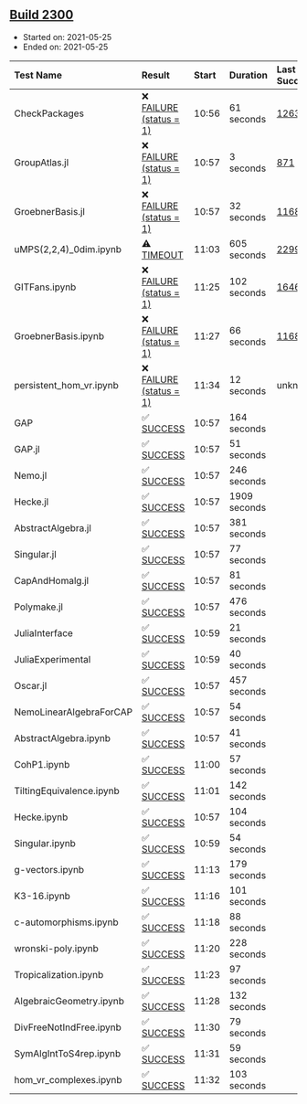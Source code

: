 ## [Build 2300](https://oscarci.mathematik.uni-kl.de/job/oscar-stable/2300/)

* Started on: 2021-05-25
* Ended on: 2021-05-25

| Test Name    | Result | Start | Duration | Last Success | First Failure |
|:-------------|:-------|:------|:---------|:-------------|:--------------|
| CheckPackages | ❌ [FAILURE (status = 1)](https://oscarci.mathematik.uni-kl.de/job/oscar-stable/2300/artifact/logs/build-2300/CheckPackages.log) | 10:56 | 61 seconds | [1263](https://oscarci.mathematik.uni-kl.de/job/oscar-stable/1263/) | [1264](https://oscarci.mathematik.uni-kl.de/job/oscar-stable/1264/) |
| GroupAtlas.jl | ❌ [FAILURE (status = 1)](https://oscarci.mathematik.uni-kl.de/job/oscar-stable/2300/artifact/logs/build-2300/GroupAtlas.jl.log) | 10:57 | 3 seconds | [871](https://oscarci.mathematik.uni-kl.de/job/oscar-stable/871/) | [872](https://oscarci.mathematik.uni-kl.de/job/oscar-stable/872/) |
| GroebnerBasis.jl | ❌ [FAILURE (status = 1)](https://oscarci.mathematik.uni-kl.de/job/oscar-stable/2300/artifact/logs/build-2300/GroebnerBasis.jl.log) | 10:57 | 32 seconds | [1168](https://oscarci.mathematik.uni-kl.de/job/oscar-stable/1168/) | [1169](https://oscarci.mathematik.uni-kl.de/job/oscar-stable/1169/) |
| uMPS(2,2,4)_0dim.ipynb | ⚠ [TIMEOUT](https://oscarci.mathematik.uni-kl.de/job/oscar-stable/2300/artifact/logs/build-2300/uMPS-2-2-4-_0dim.ipynb.log) | 11:03 | 605 seconds | [2299](https://oscarci.mathematik.uni-kl.de/job/oscar-stable/2299/) | [2300](https://oscarci.mathematik.uni-kl.de/job/oscar-stable/2300/) |
| GITFans.ipynb | ❌ [FAILURE (status = 1)](https://oscarci.mathematik.uni-kl.de/job/oscar-stable/2300/artifact/logs/build-2300/GITFans.ipynb.log) | 11:25 | 102 seconds | [1646](https://oscarci.mathematik.uni-kl.de/job/oscar-stable/1646/) | [1647](https://oscarci.mathematik.uni-kl.de/job/oscar-stable/1647/) |
| GroebnerBasis.ipynb | ❌ [FAILURE (status = 1)](https://oscarci.mathematik.uni-kl.de/job/oscar-stable/2300/artifact/logs/build-2300/GroebnerBasis.ipynb.log) | 11:27 | 66 seconds | [1168](https://oscarci.mathematik.uni-kl.de/job/oscar-stable/1168/) | [1169](https://oscarci.mathematik.uni-kl.de/job/oscar-stable/1169/) |
| persistent_hom_vr.ipynb | ❌ [FAILURE (status = 1)](https://oscarci.mathematik.uni-kl.de/job/oscar-stable/2300/artifact/logs/build-2300/persistent_hom_vr.ipynb.log) | 11:34 | 12 seconds | unknown | unknown |
| GAP | ✅ [SUCCESS](https://oscarci.mathematik.uni-kl.de/job/oscar-stable/2300/artifact/logs/build-2300/GAP.log) | 10:57 | 164 seconds |  |  |
| GAP.jl | ✅ [SUCCESS](https://oscarci.mathematik.uni-kl.de/job/oscar-stable/2300/artifact/logs/build-2300/GAP.jl.log) | 10:57 | 51 seconds |  |  |
| Nemo.jl | ✅ [SUCCESS](https://oscarci.mathematik.uni-kl.de/job/oscar-stable/2300/artifact/logs/build-2300/Nemo.jl.log) | 10:57 | 246 seconds |  |  |
| Hecke.jl | ✅ [SUCCESS](https://oscarci.mathematik.uni-kl.de/job/oscar-stable/2300/artifact/logs/build-2300/Hecke.jl.log) | 10:57 | 1909 seconds |  |  |
| AbstractAlgebra.jl | ✅ [SUCCESS](https://oscarci.mathematik.uni-kl.de/job/oscar-stable/2300/artifact/logs/build-2300/AbstractAlgebra.jl.log) | 10:57 | 381 seconds |  |  |
| Singular.jl | ✅ [SUCCESS](https://oscarci.mathematik.uni-kl.de/job/oscar-stable/2300/artifact/logs/build-2300/Singular.jl.log) | 10:57 | 77 seconds |  |  |
| CapAndHomalg.jl | ✅ [SUCCESS](https://oscarci.mathematik.uni-kl.de/job/oscar-stable/2300/artifact/logs/build-2300/CapAndHomalg.jl.log) | 10:57 | 81 seconds |  |  |
| Polymake.jl | ✅ [SUCCESS](https://oscarci.mathematik.uni-kl.de/job/oscar-stable/2300/artifact/logs/build-2300/Polymake.jl.log) | 10:57 | 476 seconds |  |  |
| JuliaInterface | ✅ [SUCCESS](https://oscarci.mathematik.uni-kl.de/job/oscar-stable/2300/artifact/logs/build-2300/JuliaInterface.log) | 10:59 | 21 seconds |  |  |
| JuliaExperimental | ✅ [SUCCESS](https://oscarci.mathematik.uni-kl.de/job/oscar-stable/2300/artifact/logs/build-2300/JuliaExperimental.log) | 10:59 | 40 seconds |  |  |
| Oscar.jl | ✅ [SUCCESS](https://oscarci.mathematik.uni-kl.de/job/oscar-stable/2300/artifact/logs/build-2300/Oscar.jl.log) | 10:57 | 457 seconds |  |  |
| NemoLinearAlgebraForCAP | ✅ [SUCCESS](https://oscarci.mathematik.uni-kl.de/job/oscar-stable/2300/artifact/logs/build-2300/NemoLinearAlgebraForCAP.log) | 10:57 | 54 seconds |  |  |
| AbstractAlgebra.ipynb | ✅ [SUCCESS](https://oscarci.mathematik.uni-kl.de/job/oscar-stable/2300/artifact/logs/build-2300/AbstractAlgebra.ipynb.log) | 10:57 | 41 seconds |  |  |
| CohP1.ipynb | ✅ [SUCCESS](https://oscarci.mathematik.uni-kl.de/job/oscar-stable/2300/artifact/logs/build-2300/CohP1.ipynb.log) | 11:00 | 57 seconds |  |  |
| TiltingEquivalence.ipynb | ✅ [SUCCESS](https://oscarci.mathematik.uni-kl.de/job/oscar-stable/2300/artifact/logs/build-2300/TiltingEquivalence.ipynb.log) | 11:01 | 142 seconds |  |  |
| Hecke.ipynb | ✅ [SUCCESS](https://oscarci.mathematik.uni-kl.de/job/oscar-stable/2300/artifact/logs/build-2300/Hecke.ipynb.log) | 10:57 | 104 seconds |  |  |
| Singular.ipynb | ✅ [SUCCESS](https://oscarci.mathematik.uni-kl.de/job/oscar-stable/2300/artifact/logs/build-2300/Singular.ipynb.log) | 10:59 | 54 seconds |  |  |
| g-vectors.ipynb | ✅ [SUCCESS](https://oscarci.mathematik.uni-kl.de/job/oscar-stable/2300/artifact/logs/build-2300/g-vectors.ipynb.log) | 11:13 | 179 seconds |  |  |
| K3-16.ipynb | ✅ [SUCCESS](https://oscarci.mathematik.uni-kl.de/job/oscar-stable/2300/artifact/logs/build-2300/K3-16.ipynb.log) | 11:16 | 101 seconds |  |  |
| c-automorphisms.ipynb | ✅ [SUCCESS](https://oscarci.mathematik.uni-kl.de/job/oscar-stable/2300/artifact/logs/build-2300/c-automorphisms.ipynb.log) | 11:18 | 88 seconds |  |  |
| wronski-poly.ipynb | ✅ [SUCCESS](https://oscarci.mathematik.uni-kl.de/job/oscar-stable/2300/artifact/logs/build-2300/wronski-poly.ipynb.log) | 11:20 | 228 seconds |  |  |
| Tropicalization.ipynb | ✅ [SUCCESS](https://oscarci.mathematik.uni-kl.de/job/oscar-stable/2300/artifact/logs/build-2300/Tropicalization.ipynb.log) | 11:23 | 97 seconds |  |  |
| AlgebraicGeometry.ipynb | ✅ [SUCCESS](https://oscarci.mathematik.uni-kl.de/job/oscar-stable/2300/artifact/logs/build-2300/AlgebraicGeometry.ipynb.log) | 11:28 | 132 seconds |  |  |
| DivFreeNotIndFree.ipynb | ✅ [SUCCESS](https://oscarci.mathematik.uni-kl.de/job/oscar-stable/2300/artifact/logs/build-2300/DivFreeNotIndFree.ipynb.log) | 11:30 | 79 seconds |  |  |
| SymAlgIntToS4rep.ipynb | ✅ [SUCCESS](https://oscarci.mathematik.uni-kl.de/job/oscar-stable/2300/artifact/logs/build-2300/SymAlgIntToS4rep.ipynb.log) | 11:31 | 59 seconds |  |  |
| hom_vr_complexes.ipynb | ✅ [SUCCESS](https://oscarci.mathematik.uni-kl.de/job/oscar-stable/2300/artifact/logs/build-2300/hom_vr_complexes.ipynb.log) | 11:32 | 103 seconds |  |  |
